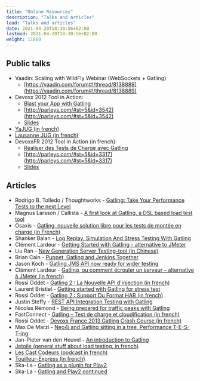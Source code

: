 ```yaml
---
title: "Online Resources"
description: "Talks and articles"
lead: "Talks and articles"
date: 2021-04-20T18:30:56+02:00
lastmod: 2021-04-20T18:30:56+02:00
weight: 11060
---
```


## Public talks

* Vaadin: Scaling with WildFly Webinar (WebSockets + Gatling)
  - [https://vaadin.com/forum#!/thread/8138889](https://vaadin.com/forum#!/thread/8138889)
* Devoxx 2012 Tool in Action:
  - [Blast your App with Gatling](https://www.youtube.com/watch?v=pIGo77gX2bs)
  - [http://parleys.com/#st=5&id=3542](http://parleys.com/#st=5&id=3542)
  - [Slides](http://www.slideshare.net/slandelle/gatling-tool-in-action-at-devoxx-2012)
* [YaJUG (in french)](http://www.parleys.com/#st=5&id=3416)
* [Lausanne JUG (in french)](http://parleys.com/#st=5&id=3665&sl=0)
* DevoxxFR 2012 Tool in Action (in french):
  - [Réaliser des Tests de Charge avec Gatling](https://www.youtube.com/watch?v=m3u3w0qbn9o)
  - [http://parleys.com/#st=5&id=3317](http://parleys.com/#st=5&id=3317)
  - [Slides](http://www.slideshare.net/slandelle/gatling-devoxxfr-2012-12715696)

## Articles

* Rodrigo B. Tolledo / Thoughtworks - [Gatling: Take Your Performance Tests to the next Level](http://www.thoughtworks.com/insights/blog/gatling-take-your-performance-tests-next-level)
* Magnus Larsson / Callista - [A first look at Gatling, a DSL based load test tool](http://callistaenterprise.se/blogg/teknik/2014/04/16/a-first-look-at-gatling-a-dsl-based-load-test-tool/)
* Osaxis - [Gatling, nouvelle solution libre pour les tests de montée en charge (in French)](http://www.osaxis.fr/blog/gatling-nouvelle-solution-libre-pour-les-tests-de-montee-en-charge/)
* Shanker Balan - [Log Replay, Simulation And Stress Testing With Gatling](http://shankerbalan.net/blog/log-replay-simulation-and-stress-testing-with-gatling/)
* Clément Lardeur - [Getting Started with Gatling - alternative to JMeter](http://clardeur.blogspot.fr/2013/07/getting-started-gatling-alternative-jmeter.html)
* Liu Ran - [New Generation Server Testing-tool (in Chinese)](http://www.infoq.com/cn/articles/new-generation-server-testing-tool-gatling)
* Brian Cain - [Puppet, Gatling and Jenkins Together](http://puppetlabs.com/blog/puppet-gatling-and-jenkins-together)
* Jason Koch - [Gatling JMS API now ready for wider testing](http://fasterjava.blogspot.com.au/2013/07/gatling-jms-api-now-ready-for-wider.html)
* Clément Lardeur - [Gatling, ou comment écrouler un serveur – alternative à JMeter (in french) ](http://blog.xebia.fr/2013/07/11/gatling-ou-comment-ecrouler-un-serveur-alternative-a-jmeter)
* Rossi Oddet - [Gatling 2 : La Nouvelle API d'injection (in french)](http://blog.roddet.com/2013/06/gatling2-new-inject-api)
* Laurent Bristiel - [Getting started with Gatling for stress test](http://laurent.bristiel.com/getting-started-with-gatling-for-stress-test)
* Rossi Oddet - [Gatling 2 : Support Du Format HAR (in french)](http://blog.roddet.com/2013/06/gatling2-har-support)
* Justin Steffy - [REST API Integration Testing with Gatling](http://devblog.orgsync.com/2013/05/03/rest-api-integration-testing-with-gatling/)
* Nicolas Rémond - [Being prepared for traffic peaks with Gatling](http://nremond.github.io/2013/04/20/being-prepared-for-traffic-peaks-with-gatling.html)
* FastConnect - [Gatling – Test de charge et cloudification (in french)](http://blog.fastconnect.fr/?p=1995)
* Rossi Oddet - [Devoxx France 2013 Gatling Crash Course (in french)](http://blog.roddet.com/2013/03/devoxxfr13-lab-gatling-crash-course/)
* Max De Marzi - [Neo4j and Gatling sitting in a tree, Performance T-E-S-T-ing](http://maxdemarzi.com/2013/02/14/neo4j-and-gatling-sitting-in-a-tree-performance-t-e-s-t-ing/)
* Jan-Pieter van den Heuvel - [An introduction to Gatling](http://www.plotprojects.com/blog/an-introduction-to-gatling)
* [Jetoile (general stuff about load testing, in french)](http://jetoile.blogspot.fr/2012/10/test-de-charge-mode-demploi.html)
* [Les Cast Codeurs (podcast in french)](http://lescastcodeurs.com/2012/05/les-cast-codeurs-podcast-episode-58-interview-sur-gatling-avec-stephane-landelle)
* [Touilleur-Express (in french)](http://www.touilleur-express.fr/2012/01/28/presentation-de-gatling-au-paris-scala-user-group)
* Ska-La - [Gatling as a plugin for Play2](http://ska-la.blogspot.fr/2012/03/gatling-tool-plugin-for-play-20.html)
* Ska-La - [Gatling and Play2 continued](http://ska-la.blogspot.fr/2012/04/gatling-and-play20-continued.html)
